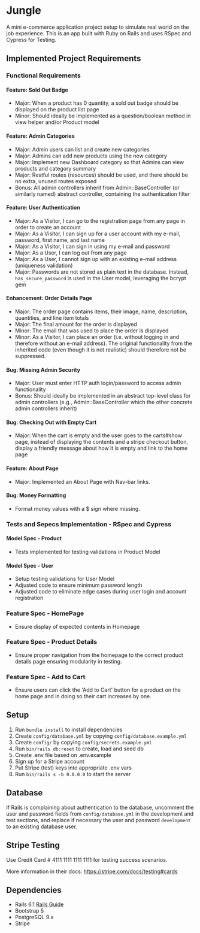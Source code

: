 # Jungle

A mini e-commerce application project setup to simulate real world on the job experience. This is an app built with Ruby on Rails and uses RSpec and Cypress for Testing.

## Implemented Project Requirements

### Functional Requirements

#### Feature: Sold Out Badge
- Major: When a product has 0 quantity, a sold out badge should be displayed on the product list page
- Minor: Should ideally be implemented as a question/boolean method in view helper and/or Product model

#### Feature: Admin Categories
- Major: Admin users can list and create new categories
- Major: Admins can add new products using the new category
- Major: Implement new Dashboard category so that Admins can view products and category summary
- Major: Restful routes (resources) should be used, and there should be no extra, unused routes exposed
- Bonus: All admin controllers inherit from Admin::BaseController (or similarly named) abstract controller, containing the authentication filter

#### Feature: User Authentication
- Major: As a Visitor, I can go to the registration page from any page in order to create an account
- Major: As a Visitor, I can sign up for a user account with my e-mail, password, first name, and last name
- Major: As a Visitor, I can sign in using my e-mail and password
- Major: As a User, I can log out from any page
- Major: As a User, I cannot sign up with an existing e-mail address (uniqueness validation)
- Major: Passwords are not stored as plain text in the database. Instead, `has_secure_password` is used in the User model, leveraging the bcrypt gem

#### Enhancement: Order Details Page
- Major: The order page contains items, their image, name, description, quantities, and line item totals
- Major: The final amount for the order is displayed
- Minor: The email that was used to place the order is displayed
- Minor: As a Visitor, I can place an order (i.e. without logging in and therefore without an e-mail address). The original functionality from the inherited code (even though it is not realistic) should therefore not be suppressed.

#### Bug: Missing Admin Security
- Major: User must enter HTTP auth login/password to access admin functionality
- Bonus: Should ideally be implemented in an abstract top-level class for admin controllers (e.g., Admin::BaseController which the other concrete admin controllers inherit)

#### Bug: Checking Out with Empty Cart
- Major: When the cart is empty and the user goes to the carts#show page, instead of displaying the contents and a stripe checkout button, display a friendly message about how it is empty and link to the home page

#### Feature: About Page
- Major: Implemented an About Page with Nav-bar links.

#### Bug: Money Formatting
- Format money values with a $ sign where missing.

### Tests and Sepecs Implementation - RSpec and Cypress

#### Model Spec - Product
- Tests implemented for testing validations in Product Model

#### Model Spec - User
- Setup testing validations for User Model
- Adjusted code to ensure minimum password length
- Adjusted code to eliminate edge cases during user login and account registration

### Feature Spec - HomePage
 - Ensure display of expected contents in Homepage

### Feature Spec - Product Details
- Ensure proper navigation from the homepage to the correct product details page ensuring modularity in testing.

### Feature Spec - Add to Cart
- Ensure users can click the 'Add to Cart' button for a product on the home page and in doing so their cart increases by one.

## Setup

1. Run `bundle install` to install dependencies
2. Create `config/database.yml` by copying `config/database.example.yml`
3. Create `config/` by copying `config/secrets.example.yml`
4. Run `bin/rails db:reset` to create, load and seed db
5. Create .env file based on .env.example
6. Sign up for a Stripe account
7. Put Stripe (test) keys into appropriate .env vars
8. Run `bin/rails s -b 0.0.0.0` to start the server

## Database

If Rails is complaining about authentication to the database, uncomment the user and password fields from `config/database.yml` in the development and test sections, and replace if necessary the user and password `development` to an existing database user.

## Stripe Testing

Use Credit Card # 4111 1111 1111 1111 for testing success scenarios.

More information in their docs: <https://stripe.com/docs/testing#cards>

## Dependencies

- Rails 6.1 [Rails Guide](http://guides.rubyonrails.org/v6.1/)
- Bootstrap 5
- PostgreSQL 9.x
- Stripe
